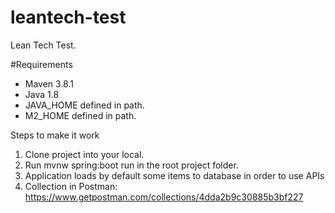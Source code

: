 # leantech-test
Lean Tech Test.

#Requirements
 - Maven 3.8.1
 - Java 1.8
 - JAVA_HOME defined in path.
 - M2_HOME defined in path.

Steps to make it work
1. Clone project into your local.
2. Run mvnw spring:boot run in the root project folder.
3. Application loads by default some items to database in order to use APIs
4. Collection in Postman: https://www.getpostman.com/collections/4dda2b9c30885b3bf227 
